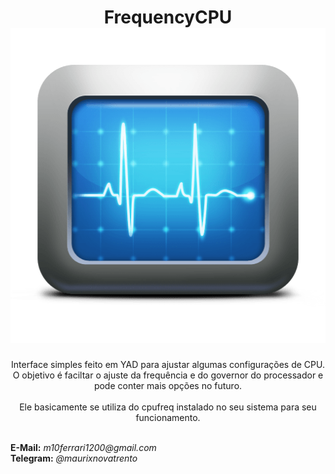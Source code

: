 <h1 align=center>
    <b>FrequencyCPU</b><br/>
    <img src="FrequencyCPU.png">
</h1>

<p align=center>Interface simples feito em YAD para ajustar algumas configurações de CPU. O objetivo é faciltar o ajuste da frequência e do governor do processador e pode conter mais opções no futuro.
<br/><br/>
Ele basicamente se utiliza do cpufreq instalado no seu sistema para seu funcionamento.</p>
<br/>
<b>E-Mail:</b> <i>m10ferrari1200@gmail.com</i><br/>
<b>Telegram:</b> <i>@maurixnovatrento</i>
